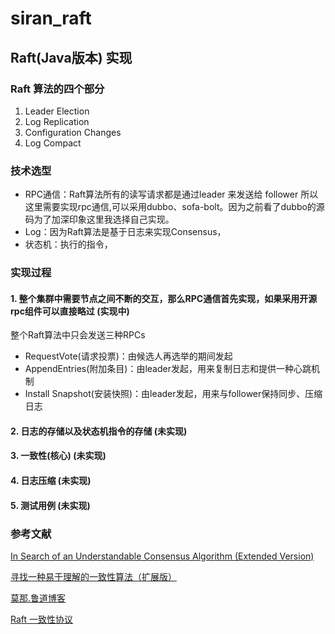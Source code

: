 # siran_raft
## Raft(Java版本) 实现
### Raft 算法的四个部分
1. Leader Election
2. Log Replication
3. Configuration Changes
4. Log Compact

### 技术选型

- RPC通信：Raft算法所有的读写请求都是通过leader 来发送给 follower 所以这里需要实现rpc通信,可以采用dubbo、sofa-bolt。因为之前看了dubbo的源码为了加深印象这里我选择自己实现。
- Log：因为Raft算法是基于日志来实现Consensus，
- 状态机：执行的指令，

### 实现过程
#### 1. 整个集群中需要节点之间不断的交互，那么RPC通信首先实现，如果采用开源rpc组件可以直接略过 (实现中)
整个Raft算法中只会发送三种RPCs
- RequestVote(请求投票)：由候选人再选举的期间发起
- AppendEntries(附加条目)：由leader发起，用来复制日志和提供一种心跳机制
- Install Snapshot(安装快照)：由leader发起，用来与follower保持同步、压缩日志
#### 2. 日志的存储以及状态机指令的存储 (未实现)
#### 3. 一致性(核心)  (未实现)
#### 4. 日志压缩  (未实现)
#### 5. 测试用例 (未实现)

### 参考文献
[In Search of an Understandable Consensus Algorithm (Extended Version)](https://ramcloud.atlassian.net/wiki/download/attachments/6586375/raft.pdf)

[寻找一种易于理解的一致性算法（扩展版）](https://github.com/maemual/raft-zh_cn/blob/master/raft-zh_cn.md)

[莫那.鲁道博客](https://thinkinjava.cn/categories/%E5%88%86%E5%B8%83%E5%BC%8F/)

[Raft 一致性协议](https://zhuanlan.zhihu.com/p/29678067)
